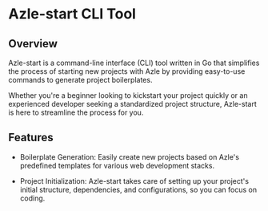# Azle-start CLI Tool

## Overview

Azle-start is a command-line interface (CLI) tool written in Go that simplifies the process of starting new projects with Azle by providing easy-to-use commands to generate project boilerplates.

Whether you're a beginner looking to kickstart your project quickly or an experienced developer seeking a standardized project structure, Azle-start is here to streamline the process for you.

## Features

- Boilerplate Generation: Easily create new projects based on Azle's predefined templates for various web development stacks.

- Project Initialization: Azle-start takes care of setting up your project's initial structure, dependencies, and configurations, so you can focus on coding.

